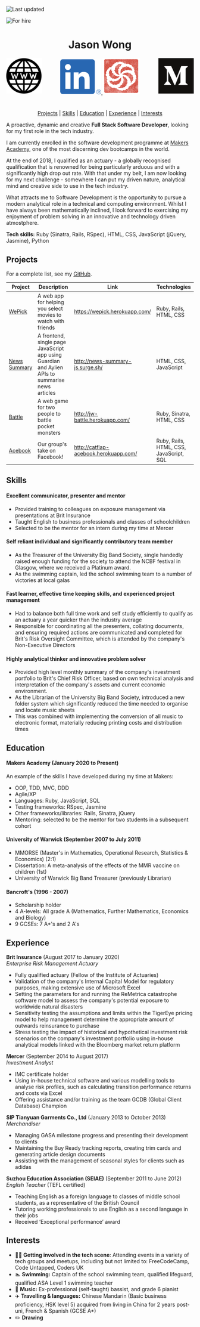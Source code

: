 ![Last updated](https://img.shields.io/badge/Last_updated-April_2020-brightgreen)

![For hire](https://img.shields.io/badge/For_hire-Yes!-brightgreen)

<div align="center">

[//]: # (Testing how to make comments which aren't rendered)

# Jason Wong #

<a href="https://jason-wong.netlify.com"><img src="images/www.png" width="95" alt="My website" align="left">
<a href="https://www.linkedin.com/in/jasylwong/"><img src="images/linkedin.png" width="110" alt="LinkedIn">
<a href="https://www.codewars.com/users/jasylwong"><img src="images/codewars.png" width="100" alt="Codewars">
<a href="https://medium.com/@jasylwong"><img src="images/Monogram.svg" width="95" alt="Medium" align="right">

#

[Projects](#projects) | [Skills](#skills) | [Education](#education) | [Experience](#experience) | [Interests](#interests)

</div>




A proactive, dynamic and creative **Full Stack Software Developer**, looking for my first role in the tech industry. 

I am currently enrolled in the software development programme at [Makers Academy](https://makers.tech/), one of the most discerning dev bootcamps in the world.

At the end of 2018, I qualified as an actuary - a globally recognised qualification that is renowned for being particularly arduous and with a significantly high drop out rate. With that under my belt, I am now looking for my next challenge - somewhere I can put my driven nature, analytical mind and creative side to use in the tech industry.

What attracts me to Software Development is the opportunity to pursue a modern analytical role in a technical and computing environment. Whilst I have always been mathematically inclined, I look forward to exercising my enjoyment of problem solving in an innovative and technology driven atmostphere.

**Tech skills:** Ruby (Sinatra, Rails, RSpec), HTML, CSS, JavaScript (jQuery, Jasmine), Python

## Projects ##

For a complete list, see my [GitHub](https://github.com/jasylwong?tab=repositories).

| Project   | Description | Link | Technologies |
|---        |---          |---   |---           |
| [WePick](https://github.com/jasylwong/wepick) | A web app for helping you select movies to watch with friends | https://wepick.herokuapp.com/ | Ruby, Rails, HTML, CSS |
| [News Summary](https://github.com/jasylwong/noteApp) | A frontend, single page JavaScript app using Guardian and Aylien APIs to summarise news articles | http://news-summary-js.surge.sh/ | HTML, CSS, JavaScript |
| [Battle](https://github.com/jasylwong/battle) | A web game for two people to battle pocket monsters | http://jw-battle.herokuapp.com/ | Ruby, Sinatra, HTML, CSS |
| [Acebook](https://github.com/Kefuri/acebook-catflap) | Our group's take on Facebook! | http://catflap-acebook.herokuapp.com/ | Ruby, Rails, HTML, CSS, JavaScript, SQL |

## Skills ##

#### Excellent communicator, presenter and mentor ####
- Provided training to colleagues on exposure management via presentations at Brit Insurance
- Taught English to business professionals and classes of schoolchildren
- Selected to be the mentor for an intern during my time at Mercer

#### Self reliant individual and significantly contributory team member ####
- As the Treasurer of the University Big Band Society, single handedly raised enough funding for the society
to attend the NCBF festival in Glasgow, where we received a Platinum award.
- As the swimming captain, led the school swimming team to a number of victories at local galas

#### Fast learner, effective time keeping skills, and experienced project management ####
- Had to balance both full time work and self study efficiently to qualify as an actuary a year quicker than the industry average
- Responsible for coordinating all the presenters, collating documents, and ensuring required actions are communicated and completed for Brit's Risk Oversight Committee, which is attended by the company's Non-Executive Directors

#### Highly analytical thinker and innovative problem solver ####
- Provided high level monthly summary of the company's investment portfolio to Brit's Chief Risk Officer, based on own technical analysis and interpretation of the company's assets and current economic environment.
- As the Librarian of the University Big Band Society, introduced a new folder system which significantly reduced the time needed
to organise and locate music sheets
- This was combined with implementing the conversion of all music to electronic format, materially reducing printing costs and
distribution times

## Education ##

#### Makers Academy (January 2020 to Present)

An example of the skills I have developed during my time at Makers:
- OOP, TDD, MVC, DDD
- Agile/XP
- Languages: Ruby, JavaScript, SQL
- Testing frameworks: RSpec, Jasmine
- Other frameworks/libraries: Rails, Sinatra, jQuery
- Mentoring: selected to be the mentor for two students in a subsequent cohort

#### University of Warwick (September 2007 to July 2011)

- MMORSE (Master's in Mathematics, Operational Research, Statistics & Economics) (2:1)
- Dissertation: A meta-analysis of the effects of the MMR vaccine on children (1st)
- University of Warwick Big Band Treasurer (previously Librarian)

#### Bancroft's (1996 - 2007)

- Scholarship holder
- 4 A-levels: All grade A (Mathematics, Further Mathematics, Economics and Biology)
- 9 GCSEs: 7 A*'s and 2 A's

## Experience ##

**Brit Insurance** (August 2017 to January 2020)    
*Enterprise Risk Management Actuary*  
- Fully qualified actuary (Fellow of the Institute of Actuaries)
- Validation of the company's Internal Capital Model for regulatory purposes, making extensive use
of Microsoft Excel
- Setting the parameters for and running the ReMetrica catastrophe software model to assess the company's potential exposure to worldwide natural disasters
- Sensitivity testing the assumptions and limits within the TigerEye pricing model to help management
determine the appropriate amount of outwards reinsurance to purchase
- Stress testing the impact of historical and hypothetical investment risk scenarios on the company's investment
portfolio using in-house analytical models linked with the Bloomberg market return platform

**Mercer** (September 2014 to August 2017)   
*Investment Analyst*  
- IMC certificate holder
- Using in-house technical software and various modelling tools to analyse risk profiles, such as calculating 
transition performance returns and costs via Excel
- Offering assistance and/or training as the team GCDB (Global Client Database) Champion

**SIP Tianyuan Garments Co., Ltd** (January 2013 to October 2013)   
*Merchandiser*  
- Managing GASA milestone progress and presenting their development to clients
- Maintaining the Buy Ready tracking reports, creating trim cards and generating article design documents
- Assisting with the management of seasonal styles for clients such as adidas

**Suzhou Education Association (SEIAE)** (September 2011 to June 2012)   
*English Teacher* (TEFL certified)  
- Teaching English as a foreign language to classes of middle school students, as a representative of the British Council
- Tutoring working professionals to use English as a second language in their jobs
- Received ‘Exceptional performance’ award

## Interests ##

- 👨‍💻 **Getting involved in the tech scene**: Attending events in a variety of tech groups and meetups, including but not limited to: FreeCodeCamp, Code Untapped, Coders UK
- 🏊 **Swimming:** Captain of the school swimming team, qualified lifeguard, qualified ASA Level 1 swimming teacher
- 🎸 **Music:** Ex-professional (self-taught) bassist, and grade 6 pianist
- ✈️ **Travelling & languages:** Chinese Mandarin (Basic business proficiency, HSK level 5) acquired from living in China for 2 years post-uni, French & Spanish (GCSE A*)
- ✏️ **Drawing** 
